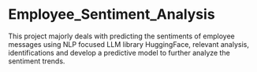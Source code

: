 # Employee_Sentiment_Analysis
This project majorly deals with predicting the sentiments of employee messages using NLP focused LLM library HuggingFace, relevant analysis, identifications and develop a predictive model to further analyze the sentiment trends.
